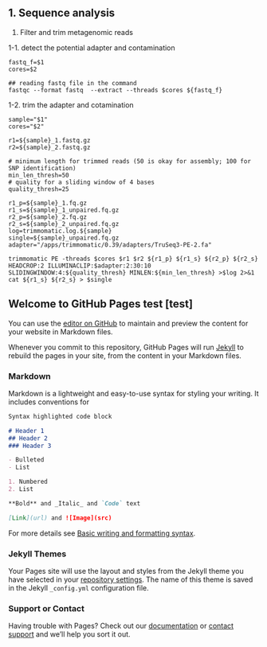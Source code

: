 


## 1. Sequence analysis

1. Filter and trim metagenomic reads

1-1. detect the potential adapter and contamination


```
fastq_f=$1
cores=$2

## reading fastq file in the command
fastqc --format fastq  --extract --threads $cores ${fastq_f}
```


1-2. trim the adapter and cotamination


```
sample="$1"
cores="$2"

r1=${sample}_1.fastq.gz
r2=${sample}_2.fastq.gz

# minimum length for trimmed reads (50 is okay for assembly; 100 for SNP identification)
min_len_thresh=50
# quality for a sliding window of 4 bases
quality_thresh=25

r1_p=${sample}_1.fq.gz
r1_s=${sample}_1_unpaired.fq.gz
r2_p=${sample}_2.fq.gz
r2_s=${sample}_2_unpaired.fq.gz
log=trimmomatic.log.${sample}
single=${sample}_unpaired.fq.gz
adapter="/apps/trimmomatic/0.39/adapters/TruSeq3-PE-2.fa"

trimmomatic PE -threads $cores $r1 $r2 ${r1_p} ${r1_s} ${r2_p} ${r2_s} HEADCROP:2 ILLUMINACLIP:$adapter:2:30:10 SLIDINGWINDOW:4:${quality_thresh} MINLEN:${min_len_thresh} >$log 2>&1
cat ${r1_s} ${r2_s} > $single
```



## Welcome to GitHub Pages test [test]

You can use the [editor on GitHub](https://github.com/mingleiR/test/edit/gh-pages/index.md) to maintain and preview the content for your website in Markdown files.

Whenever you commit to this repository, GitHub Pages will run [Jekyll](https://jekyllrb.com/) to rebuild the pages in your site, from the content in your Markdown files.

### Markdown

Markdown is a lightweight and easy-to-use syntax for styling your writing. It includes conventions for

```markdown
Syntax highlighted code block

# Header 1
## Header 2
### Header 3

- Bulleted
- List

1. Numbered
2. List

**Bold** and _Italic_ and `Code` text

[Link](url) and ![Image](src)
```

For more details see [Basic writing and formatting syntax](https://docs.github.com/en/github/writing-on-github/getting-started-with-writing-and-formatting-on-github/basic-writing-and-formatting-syntax).

### Jekyll Themes

Your Pages site will use the layout and styles from the Jekyll theme you have selected in your [repository settings](https://github.com/mingleiR/test/settings/pages). The name of this theme is saved in the Jekyll `_config.yml` configuration file.

### Support or Contact

Having trouble with Pages? Check out our [documentation](https://docs.github.com/categories/github-pages-basics/) or [contact support](https://support.github.com/contact) and we’ll help you sort it out.

